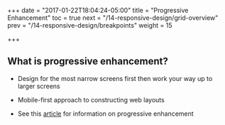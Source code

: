 +++
date = "2017-01-22T18:04:24-05:00"
title = "Progressive Enhancement"
toc = true
next = "/14-responsive-design/grid-overview"
prev = "/14-responsive-design/breakpoints"
weight = 15

+++

## What is progressive enhancement?

- Design for the most narrow screens first then work your way up to larger screens

- Mobile-first approach to constructing web layouts

- See this [article](http://zurb.com/word/progressive-enhancement) for information on progressive enhancement
